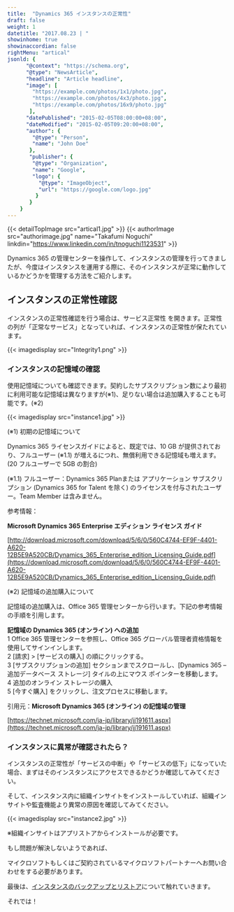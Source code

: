 ```yaml
---
title:  "Dynamics 365 インスタンスの正常性"
draft: false
weight: 1
datetitle: "2017.08.23 | "
showinhome: true
showinaccordian: false
rightMenu: "artical"
jsonld: {
      "@context": "https://schema.org",
      "@type": "NewsArticle",
      "headline": "Article headline",
      "image": [
        "https://example.com/photos/1x1/photo.jpg",
        "https://example.com/photos/4x3/photo.jpg",
        "https://example.com/photos/16x9/photo.jpg"
       ],
      "datePublished": "2015-02-05T08:00:00+08:00",
      "dateModified": "2015-02-05T09:20:00+08:00",
      "author": {
        "@type": "Person",
        "name": "John Doe"
       },
       "publisher": {
        "@type": "Organization",
        "name": "Google",
        "logo": {
          "@type": "ImageObject",
          "url": "https://google.com/logo.jpg"
         }
       }
    }
---
```

{{< detailTopImage src="artical1.jpg" >}}
{{< authorImage src="authorimage.jpg" name="Takafumi Noguchi" linkdin="https://www.linkedin.com/in/tnoguchi1123531" >}}
<!-- Intro  -->
Dynamics 365 の管理センターを操作して、インスタンスの管理を行ってきましたが、今度はインスタンスを運用する際に、そのインスタンスが正常に動作しているかどうかを管理する方法をご紹介します。

## インスタンスの正常性確認
インスタンスの正常性確認を行う場合は、サービス正常性 を開きます。正常性　の列が「正常なサービス」となっていれば、インスタンスの正常性が保たれています。
<!-- Image= Integrity1.png -->
{{< imagedisplay src="Integrity1.png" >}}

### インスタンスの記憶域の確認
使用記憶域についても確認できます。契約したサブスクリプション数により最初に利用可能な記憶域は異なりますが(※1)、足りない場合は追加購入することも可能です。(※2)
<!-- Image= instance1.jpg -->
{{< imagedisplay src="instance1.jpg" >}}

(※1) 初期の記憶域について

Dynamics 365 ライセンスガイドによると、既定では、10 GB が提供されており、フルユーザー (※1.1) が増えるにつれ、無償利用できる記憶域も増えます。(20 フルユーザーで 5GB の割合)

(※1.1) フルユーザー：Dynamics 365 Planまたは アプリケーション サブスクリプション (Dynamics 365 for Talent を除く) のライセンスを付与されたユーザー。Team Member は含みません。

参考情報：

**Microsoft Dynamics 365 Enterprise エディション ライセンス ガイド**

[http://download.microsoft.com/download/5/6/0/560C4744-EF9F-4401-A620-12B5E9A520CB/Dynamics_365_Enterprise_edition_Licensing_Guide.pdf](https://download.microsoft.com/download/5/6/0/560C4744-EF9F-4401-A620-12B5E9A520CB/Dynamics_365_Enterprise_edition_Licensing_Guide.pdf)


(※2) 記憶域の追加購入について

記憶域の追加購入は、Office 365 管理センターから行います。下記の参考情報の手順を引用します。

<!-- Quate Box -->
**記憶域の Dynamics 365 (オンライン) への追加**   
1  Office 365 管理センターを参照し、Office 365 グローバル管理者資格情報を使用してサインインします。   
2  [請求] > [サービスの購入] の順にクリックする。     
3  [サブスクリプションの追加] セクションまでスクロールし、[Dynamics 365 – 追加データベース ストレージ] タイルの上にマウス ポインターを移動します。    
4  追加のオンライン ストレージの購入    
5  [今すぐ購入] をクリックし、注文プロセスに移動します。   
 

引用元：**Microsoft Dynamics 365 (オンライン) の記憶域の管理**

[https://technet.microsoft.com/ja-jp/library/jj191611.aspx](https://technet.microsoft.com/ja-jp/library/jj191611.aspx)
### インスタンスに異常が確認されたら？
インスタンスの正常性が「サービスの中断」や「サービスの低下」になっていた場合、まずはそのインスタンスにアクセスできるかどうか確認してみてください。

そして、インスタンス内に組織インサイトをインストールしていれば、組織インサイトや監査機能より異常の原因を確認してみてください。
<!-- Image= instance2.jpg -->
{{< imagedisplay src="instance2.jpg" >}}

※組織インサイトはアプリストアからインストールが必要です。

もし問題が解決しないようであれば、

マイクロソフトもしくはご契約されているマイクロソフトパートナーへお問い合わせをする必要があります。

最後は、[インスタンスのバックアップとリストア](#)について触れていきます。

それでは！